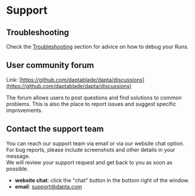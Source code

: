 # Support

## Troubleshooting

Check the [Troubleshooting](reference-FAQ-troubleshooting) section for advice on how to debug your Runs. 

## User community forum

Link: [https://github.com/daptablade/dapta/discussions](https://github.com/daptablade/dapta/discussions)

The forum allows users to post questions and find solutions to common problems. 
This is also the place to report issues and suggest specific improvements.  

## Contact the support team

You can reach our support team via email or via our website chat option. 
For bug reports, please include screenshots and other details in your message.  
We will review your support request and get back to you as soon as possible. 

* **website chat**: click the "chat" button in the bottom right of the window.   
* **email**: support@dapta.com